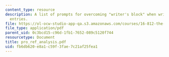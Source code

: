 ```yaml
---
content_type: resource
description: A list of prompts for overcoming "writer's block" when writing journal
  entries.
file: https://ol-ocw-studio-app-qa.s3.amazonaws.com/courses/16-812-the-aerospace-industry-spring-2004/fb6db620e8a1c59f3fae7c21af25fea1_pro_ref_analysis.pdf
file_type: application/pdf
parent_uid: 0c3bcd15-c96d-1fb1-7652-089c5120f744
resourcetype: Document
title: pro_ref_analysis.pdf
uid: fb6db620-e8a1-c59f-3fae-7c21af25fea1
---
```

